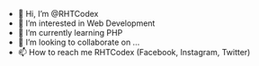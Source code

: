 - 👋 Hi, I’m @RHTCodex
- 👀 I’m interested in Web Development
- 🌱 I’m currently learning PHP
- 💞️ I’m looking to collaborate on ...
- 📫 How to reach me RHTCodex (Facebook, Instagram, Twitter)

<!---
RHTCodex/RHTCodex is a ✨ special ✨ repository because its `README.md` (this file) appears on your GitHub profile.
You can click the Preview link to take a look at your changes.
--->
